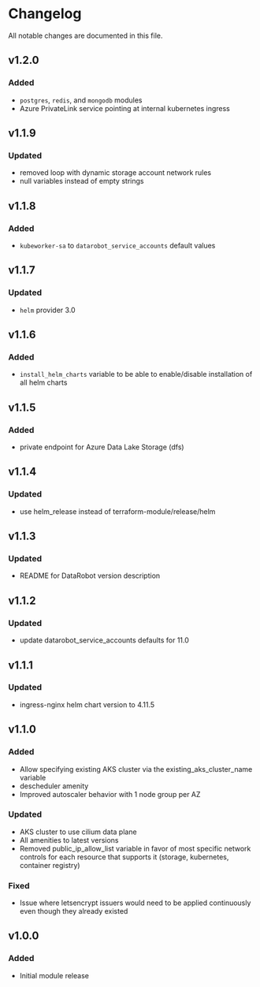 # Changelog

All notable changes are documented in this file.



## v1.2.0

### Added
- `postgres`, `redis`, and `mongodb` modules
- Azure PrivateLink service pointing at internal kubernetes ingress


## v1.1.9

### Updated
- removed loop with dynamic storage account network rules
- null variables instead of empty strings


## v1.1.8

### Added
- `kubeworker-sa` to `datarobot_service_accounts` default values


## v1.1.7

### Updated
- `helm` provider 3.0


## v1.1.6

### Added
- `install_helm_charts` variable to be able to enable/disable installation of all helm charts


## v1.1.5

### Added
- private endpoint for Azure Data Lake Storage (dfs)


## v1.1.4

### Updated
- use helm_release instead of terraform-module/release/helm


## v1.1.3

### Updated

- README for DataRobot version description


## v1.1.2

### Updated

- update datarobot_service_accounts defaults for 11.0


## v1.1.1

### Updated

- ingress-nginx helm chart version to 4.11.5


## v1.1.0

### Added

- Allow specifying existing AKS cluster via the existing_aks_cluster_name variable
- descheduler amenity
- Improved autoscaler behavior with 1 node group per AZ

### Updated

- AKS cluster to use cilium data plane
- All amenities to latest versions
- Removed public_ip_allow_list variable in favor of most specific network controls for each resource that supports it (storage, kubernetes, container registry)

### Fixed

- Issue where letsencrypt issuers would need to be applied continuously even though they already existed


## v1.0.0

### Added

- Initial module release
